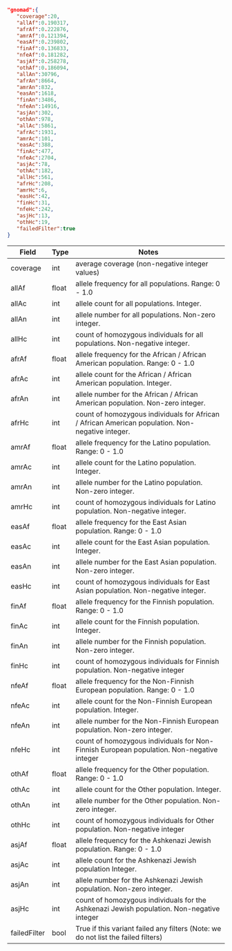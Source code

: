 ```json
"gnomad":{ 
   "coverage":20,
   "allAf":0.190317,
   "afrAf":0.222876,
   "amrAf":0.121394,
   "easAf":0.239802,
   "finAf":0.136833,
   "nfeAf":0.181282,
   "asjAf":0.258278,
   "othAf":0.186094,
   "allAn":30796,
   "afrAn":8664,
   "amrAn":832,
   "easAn":1618,
   "finAn":3486,
   "nfeAn":14916,
   "asjAn":302,
   "othAn":978,
   "allAc":5861,
   "afrAc":1931,
   "amrAc":101,
   "easAc":388,
   "finAc":477,
   "nfeAc":2704,
   "asjAc":78,
   "othAc":182,
   "allHc":561,
   "afrHc":208,
   "amrHc":6,
   "easHc":42,
   "finHc":31,
   "nfeHc":242,
   "asjHc":13,
   "othHc":19,
   "failedFilter":true
}
```
| Field               | Type   | Notes                                                                                            |
|---------------------|--------|--------------------------------------------------------------------------------------------------|
| coverage            | int    | average coverage (non-negative integer values)                                                   |
| allAf               | float  | allele frequency for all populations. Range: 0 - 1.0                                             |
| allAc               | int    | allele count for all populations. Integer.                                                       |
| allAn               | int    | allele number for all populations. Non-zero integer.                                             |
| allHc               | int    | count of homozygous individuals for all populations. Non-negative integer.                       |
| afrAf               | float  | allele frequency for the African / African American population. Range: 0 - 1.0                   |
| afrAc               | int    | allele count for the African / African American population. Integer.                             |
| afrAn               | int    | allele number for the African / African American population. Non-zero integer.                   |
| afrHc               | int    | count of homozygous individuals for African / African American population. Non-negative integer. |
| amrAf               | float  | allele frequency for the Latino population. Range: 0 - 1.0                                       |
| amrAc               | int    | allele count for the Latino population. Integer.                                                 |
| amrAn               | int    | allele number for the Latino population. Non-zero integer.                                       |
| amrHc               | int    | count of homozygous individuals for Latino population. Non-negative integer.                     |
| easAf               | float  | allele frequency for the East Asian population. Range: 0 - 1.0                                   |
| easAc               | int    | allele count for the East Asian population. Integer.                                             |
| easAn               | int    | allele number for the East Asian population. Non-zero integer.                                   |
| easHc               | int    | count of homozygous individuals for East Asian population. Non-negative integer.                 |
| finAf               | float  | allele frequency for the Finnish population. Range: 0 - 1.0                                      |
| finAc               | int    | allele count for the Finnish population. Integer.                                                |
| finAn               | int    | allele number for the Finnish population. Non-zero integer.                                      |
| finHc               | int    | count of homozygous individuals for Finnish population. Non-negative integer                     |
| nfeAf               | float  | allele frequency for the Non-Finnish European population. Range: 0 - 1.0                         |
| nfeAc               | int    | allele count for the Non-Finnish European population. Integer.                                   |
| nfeAn               | int    | allele number for the Non-Finnish European population. Non-zero integer.                         |
| nfeHc               | int    | count of homozygous individuals for Non-Finnish European population. Non-negative integer        |
| othAf               | float  | allele frequency for the Other population. Range: 0 - 1.0                                        |
| othAc               | int    | allele count for the Other population. Integer.                                                  |
| othAn               | int    | allele number for the Other population. Non-zero integer.                                        |
| othHc               | int    | count of homozygous individuals for Other population. Non-negative integer                       |
| asjAf               | float  | allele frequency for the Ashkenazi Jewish population. Range: 0 - 1.0                             |
| asjAc               | int    | allele count for the Ashkenazi Jewish population Integer.                                        |
| asjAn               | int    | allele number for the Ashkenazi Jewish population. Non-zero integer.                             |
| asjHc               | int    | count of homozygous individuals for the Ashkenazi Jewish population. Non-negative integer        |
| failedFilter        | bool   | True if this variant failed any filters (Note: we do not list the failed filters)                |